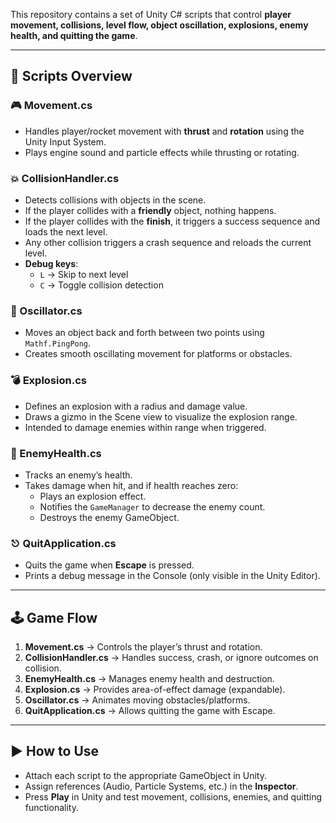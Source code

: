 This repository contains a set of Unity C# scripts that control **player movement, collisions, level flow, object oscillation, explosions, enemy health, and quitting the game**.  

---

## 📂 Scripts Overview

### 🎮 Movement.cs
- Handles player/rocket movement with **thrust** and **rotation** using the Unity Input System.  
- Plays engine sound and particle effects while thrusting or rotating.  

### 💥 CollisionHandler.cs
- Detects collisions with objects in the scene.  
- If the player collides with a **friendly** object, nothing happens.  
- If the player collides with the **finish**, it triggers a success sequence and loads the next level.  
- Any other collision triggers a crash sequence and reloads the current level.  
- **Debug keys**:  
  - `L` → Skip to next level  
  - `C` → Toggle collision detection  

### 🔁 Oscillator.cs
- Moves an object back and forth between two points using `Mathf.PingPong`.  
- Creates smooth oscillating movement for platforms or obstacles.  

### 💣 Explosion.cs
- Defines an explosion with a radius and damage value.  
- Draws a gizmo in the Scene view to visualize the explosion range.  
- Intended to damage enemies within range when triggered.  

### 🤖 EnemyHealth.cs
- Tracks an enemy’s health.  
- Takes damage when hit, and if health reaches zero:  
  - Plays an explosion effect.  
  - Notifies the `GameManager` to decrease the enemy count.  
  - Destroys the enemy GameObject.  

### ⎋ QuitApplication.cs
- Quits the game when **Escape** is pressed.  
- Prints a debug message in the Console (only visible in the Unity Editor).  

---

## 🕹️ Game Flow
1. **Movement.cs** → Controls the player’s thrust and rotation.  
2. **CollisionHandler.cs** → Handles success, crash, or ignore outcomes on collision.  
3. **EnemyHealth.cs** → Manages enemy health and destruction.  
4. **Explosion.cs** → Provides area-of-effect damage (expandable).  
5. **Oscillator.cs** → Animates moving obstacles/platforms.  
6. **QuitApplication.cs** → Allows quitting the game with Escape.  

---

## ▶️ How to Use
- Attach each script to the appropriate GameObject in Unity.  
- Assign references (Audio, Particle Systems, etc.) in the **Inspector**.  
- Press **Play** in Unity and test movement, collisions, enemies, and quitting functionality.  
